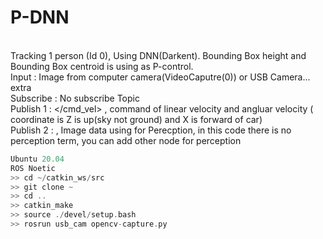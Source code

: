 # P-DNN

<br/>Tracking 1 person (Id 0), Using DNN(Darkent). Bounding Box height and Bounding Box centroid is using as P-control.
<br/> Input : Image from computer camera(VideoCaputre(0)) or USB Camera... extra
<br/> Subscribe : No subscribe Topic
<br/> Publish 1 : </cmd_vel> , command of linear velocity and angluar velocity ( coordinate is Z is up(sky not ground) and X is forward of car)
<br/> Publish 2 : </camera> , Image data using for Perecption, in this code there is no perception term, you can add other node for perception

```c
Ubuntu 20.04
ROS Noetic
>> cd ~/catkin_ws/src
>> git clone ~
>> cd ..
>> catkin_make
>> source ./devel/setup.bash
>> rosrun usb_cam opencv-capture.py
```
